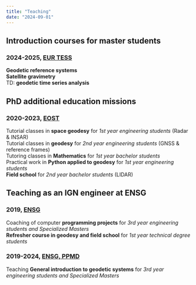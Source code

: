 ```yaml
---
title: "Teaching"
date: "2024-09-01"
---
```


Introduction courses for master students
----------------------------------------

### 2024-2025, [EUR TESS](https://tess.omp.eu/)

**Geodetic reference systems**\
**Satellite gravimetry**\
TD: **geodetic time series analysis**


PhD additional education missions
---------------------------------

### 2020-2023, [EOST](https://eost.unistra.fr/en/)

Tutorial classes in **space geodesy** for *1st year engineering students* (Radar & INSAR)\
Tutorial classes in **geodesy** for *2nd year engineering students* (GNSS & reference frames)\
Tutoring classes in **Mathematics** for *1st year bachelor students*\
Practical work in **Python applied to geodesy** for *1st year engineering students*\
**Field school** for *2nd year bachelor students* (LIDAR)

Teaching as an IGN engineer at ENSG
-----------------------------------

### 2019, [ENSG](https://www.ensg.eu/?lang=en)

Coaching of computer **programming projects** for *3rd year engineering students and Specialized Masters*\
**Refresher course in geodesy and field school** for *1st year technical degree students*

### 2019-2024, [ENSG, PPMD](https://ensg.eu/fr/filiere-ppmd)

Teaching **General introduction to geodetic systems** for *3rd year engineering students and Specialized Masters*
